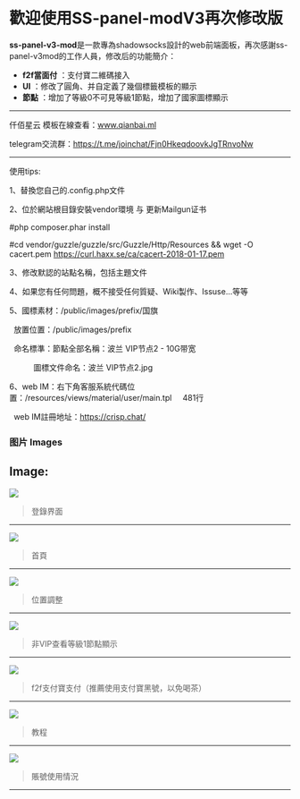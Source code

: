 # 歡迎使用SS-panel-modV3再次修改版


**ss-panel-v3-mod**是一款專為shadowsocks設計的web前端面板，再次感謝ss-panel-v3mod的工作人員，修改后的功能簡介：
 
- **f2f當面付** ：支付寶二維碼接入
- **UI** ：修改了圓角、并自定義了幾個標籤模板的顯示
- **節點** ：增加了等級0不可見等級1節點，增加了國家圖標顯示

-------------------

仟佰星云 模板在線查看：www.qianbai.ml

telegram交流群：https://t.me/joinchat/Fjn0HkeqdoovkJgTRnvoNw

-------------------

使用tips:

1、替換您自己的.config.php文件

2、位於網站根目錄安裝vendor環境 与 更新Mailgun证书

#php composer.phar install

#cd vendor/guzzle/guzzle/src/Guzzle/Http/Resources && wget -O cacert.pem https://curl.haxx.se/ca/cacert-2018-01-17.pem

3、修改默認的站點名稱，包括主題文件

4、如果您有任何問題，概不接受任何質疑、Wiki製作、Issuse...等等

5、國標素材：/public/images/prefix/国旗

   放置位置：/public/images/prefix
   
   命名標準：節點全部名稱：波兰 VIP节点2 - 10G带宽
   
            圖標文件命名：波兰 VIP节点2.jpg
            
6、web IM：右下角客服系統代碼位置：/resources/views/material/user/main.tpl     481行

   web IM註冊地址：https://crisp.chat/
### 图片 Images

Image:
-------------------
![](https://github.com/galaxychuck/images/blob/master/1.jpg)

> 登錄界面
-------------------

![](https://github.com/galaxychuck/images/blob/master/2.jpg)

> 首頁

-------------------
![](https://github.com/galaxychuck/images/blob/master/3.jpg)

> 位置調整

-------------------
![](https://github.com/galaxychuck/images/blob/master/4.jpg)

> 非VIP查看等級1節點顯示

-------------------
![](https://github.com/galaxychuck/images/blob/master/5.jpg)

> f2f支付寶支付（推薦使用支付寶黑號，以免喝茶）

-------------------
![](https://github.com/galaxychuck/images/blob/master/6.jpg)

> 教程
-------------------

![](https://github.com/galaxychuck/images/blob/master/7.jpg)

> 賬號使用情況
-------------------
